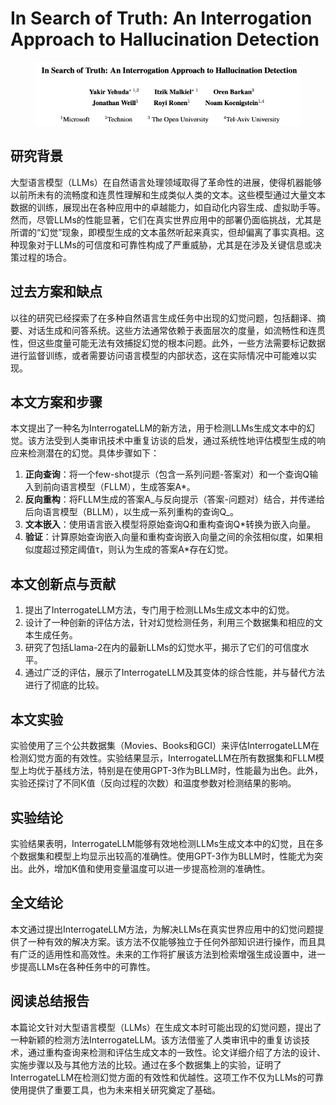 # In Search of Truth: An Interrogation Approach to Hallucination Detection

<figure><img src="../.gitbook/assets/image (3) (1).png" alt=""><figcaption></figcaption></figure>

## 研究背景

大型语言模型（LLMs）在自然语言处理领域取得了革命性的进展，使得机器能够以前所未有的流畅度和连贯性理解和生成类似人类的文本。这些模型通过大量文本数据的训练，展现出在各种应用中的卓越能力，如自动化内容生成、虚拟助手等。然而，尽管LLMs的性能显著，它们在真实世界应用中的部署仍面临挑战，尤其是所谓的“幻觉”现象，即模型生成的文本虽然听起来真实，但却偏离了事实真相。这种现象对于LLMs的可信度和可靠性构成了严重威胁，尤其是在涉及关键信息或决策过程的场合。

## 过去方案和缺点

以往的研究已经探索了在多种自然语言生成任务中出现的幻觉问题，包括翻译、摘要、对话生成和问答系统。这些方法通常依赖于表面层次的度量，如流畅性和连贯性，但这些度量可能无法有效捕捉幻觉的根本问题。此外，一些方法需要标记数据进行监督训练，或者需要访问语言模型的内部状态，这在实际情况中可能难以实现。

## 本文方案和步骤

本文提出了一种名为InterrogateLLM的新方法，用于检测LLMs生成文本中的幻觉。该方法受到人类审讯技术中重复访谈的启发，通过系统性地评估模型生成的响应来检测潜在的幻觉。具体步骤如下：

1. **正向查询**：将一个few-shot提示（包含一系列问题-答案对）和一个查询Q输入到前向语言模型（FLLM），生成答案A\*。
2. **反向重构**：将FLLM生成的答案A_与反向提示（答案-问题对）结合，并传递给后向语言模型（BLLM），以生成一系列重构的查询Q_。
3. **文本嵌入**：使用语言嵌入模型将原始查询Q和重构查询Q\*转换为嵌入向量。
4. **验证**：计算原始查询嵌入向量和重构查询嵌入向量之间的余弦相似度，如果相似度超过预定阈值τ，则认为生成的答案A\*存在幻觉。

## 本文创新点与贡献

1. 提出了InterrogateLLM方法，专门用于检测LLMs生成文本中的幻觉。
2. 设计了一种创新的评估方法，针对幻觉检测任务，利用三个数据集和相应的文本生成任务。
3. 研究了包括Llama-2在内的最新LLMs的幻觉水平，揭示了它们的可信度水平。
4. 通过广泛的评估，展示了InterrogateLLM及其变体的综合性能，并与替代方法进行了彻底的比较。

## 本文实验

实验使用了三个公共数据集（Movies、Books和GCI）来评估InterrogateLLM在检测幻觉方面的有效性。实验结果显示，InterrogateLLM在所有数据集和FLLM模型上均优于基线方法，特别是在使用GPT-3作为BLLM时，性能最为出色。此外，实验还探讨了不同K值（反向过程的次数）和温度参数对检测结果的影响。

## 实验结论

实验结果表明，InterrogateLLM能够有效地检测LLMs生成文本中的幻觉，且在多个数据集和模型上均显示出较高的准确性。使用GPT-3作为BLLM时，性能尤为突出。此外，增加K值和使用变量温度可以进一步提高检测的准确性。

## 全文结论

本文通过提出InterrogateLLM方法，为解决LLMs在真实世界应用中的幻觉问题提供了一种有效的解决方案。该方法不仅能够独立于任何外部知识进行操作，而且具有广泛的适用性和高效性。未来的工作将扩展该方法到检索增强生成设置中，进一步提高LLMs在各种任务中的可靠性。

## 阅读总结报告

本篇论文针对大型语言模型（LLMs）在生成文本时可能出现的幻觉问题，提出了一种新颖的检测方法InterrogateLLM。该方法借鉴了人类审讯中的重复访谈技术，通过重构查询来检测和评估生成文本的一致性。论文详细介绍了方法的设计、实施步骤以及与其他方法的比较。通过在多个数据集上的实验，证明了InterrogateLLM在检测幻觉方面的有效性和优越性。这项工作不仅为LLMs的可靠使用提供了重要工具，也为未来相关研究奠定了基础。
